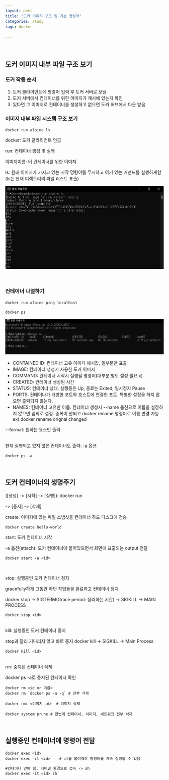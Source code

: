 ```yaml
---
layout: post
title: "도커 이미지 구조 및 기본 명령어"
categories: study
tags: docker

---
```


<br>

## 도커 이미지 내부 파일 구조 보기

### 도커 작동 순서

1. 도커 클라이언트에 명령어 입력 후 도커 서버로 보냄
2. 도커 서버에서 컨테이너를 위한 이미지가 캐시에 있는지 확인
3. 있다면 그 이미지로 컨테이너를 생성하고 없으면 도커 허브에서 다운 받음

### 이미지 내부 파일 시스템 구조 보기
```
docker run alpine ls
```
docker: 도커 클라리언트 언급

run: 컨테이너 생성 및 실행

이미지이름: 이 컨테이너를 위한 이미지

ls: 원래 이미지가 가지고 있는 시작 명령어를 무시하고 여기 있는 커맨드를 실행하게함(ls는 현재 디렉토리의 파일 리스트 표출)

![img](/assets/img/study/docker/docker1.jpg)

<br>

### 컨테이너 나열하기

```
docker run alpine ping localhost
```

```
docker ps
```

![img](/assets/img/study/docker/docker2.jpg)

- CONTAINED ID: 컨테이너 고유 아이디 해시값, 일부분만 표출
- IMAGE: 컨테이너 생성시 사용한 도커 이미지
- COMMAND: 컨테이너 시작시 실행될 명령어(대부분 별도 설정 필요 x)
- CREATED: 컨테이너 생성된 시간
- STATUS: 컨테이너 상태. 실행중은 Up, 종료는 Exited, 일시정지 Pause
- PORTS: 컨테이나가 개방한 포트와 호스트에 연결한 포트. 특별한 설정을 하지 않으면 출력되지 않는다.
- NAMES: 컨테이너 고유한 이름. 컨테이너 생성시 --name 옵션으로 이름을 설정하지 않으면 임의로 설정. 중복이 안되고 docker rename 명령어로 이름 변경 가능
ex) docker rename orignal changed


--format: 원하는 요소만 출력

<br>
현재 실행되고 있지 않은 컨테이너도 출력: -a 옵션

```
docker ps -a
```
<br>

## 도커 컨테이너의 생명주기

([생성] -> [시작] -> [실행]): docker run

-> [중지] -> [삭제]


create: 이미지에 있는 파일 스냅샷을 컨테이너 하드 디스크에 전송
```
docker create hello-world
```

start: 도커 컨테이너 시작

-a 옵션(attach): 도커 컨테이너에 붙어있으면서 화면에 표출되는 output 전달
```
docker start -a <id>
```
<br>

stop: 실행중인 도커 컨테이너 정지

gracefully하게 그동안 하던 작업들을 완료하고 컨테이너 정지


docker stop -> SIGTERM(Grace period: 정리하는 시간) -> SIGKILL -> MAIN PROCESS
```
docker stop <id>
```
<br>
kill: 실행중인 도커 컨테이너 중지

stop과 달리 기다리지 않고 바로 중지
docker kill -> SIGKILL -> Main Process

```
docker kill <id>
```

<br>
rm: 중지된 컨테이너 삭제

docker ps -a로 중지된 컨테이너 확인

```
docker rm <id or 이름>
docker rm `docker ps -a -q` # 전부 삭제

docker rmi <이미지 id>  # 이미지 삭제

docker system prune # 한번에 컨테이너, 이미지, 네트워크 전부 삭제
```

<br>

## 실행중인 컨테이너에 명령어 전달
```
docker exec <id>
docker exec -it <id>    # it를 붙여줘야 명령어를 계속 실행할 수 있음 
```
```
#컨테이너 안에 쉘, 터미널 환경으로 접속 -> sh
docker exec -it <id> sh 